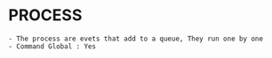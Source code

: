 
# PROCESS

    - The process are evets that add to a queue, They run one by one
    - Command Global : Yes

    